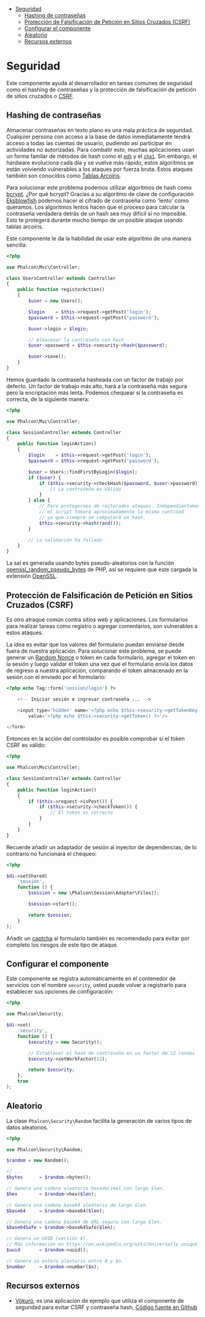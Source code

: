 <div class='article-menu'>
  <ul>
    <li>
      <a href="#overview">Seguridad</a> 
      <ul>
        <li>
          <a href="#hashing">Hashing de contraseñas</a>
        </li>
        <li>
          <a href="#csrf">Protección de Falsificación de Petición en Sitios Cruzados (CSRF)</a>
        </li>
        <li>
          <a href="#setup">Configurar el componente</a>
        </li>
        <li>
          <a href="#random">Aleatorio</a>
        </li>
        <li>
          <a href="#resources">Recursos externos</a>
        </li>
      </ul>
    </li>
  </ul>
</div>

<a name='overview'></a>

# Seguridad

Este componente ayuda al desarrollador en tareas comunes de seguridad como el hashing de contraseñas y la protección de falsificación de petición de sitios cruzados o [ CSRF](https://en.wikipedia.org/wiki/Cross-site_request_forgery).

<a name='hashing'></a>

## Hashing de contraseñas

Almacenar contraseñas en texto plano es una mala práctica de seguridad. Cualquier persona con acceso a la base de datos inmediatamente tendrá acceso a todas las cuentas de usuario, pudiendo así participar en actividades no autorizadas. Para combatir esto, muchas aplicaciones usan un forma familar de métodos de hash como el [`md5`](http://php.net/manual/en/function.md5.php) y el [`sha1`](http://php.net/manual/en/function.sha1.php). Sin embargo, el hardware evoluciona cada día y se vuelve más rápido, estos algoritmos se están volviendo vulnerables a los ataques por fuerza bruta. Estos ataques también son conocidos como [Tablas Arcoíris](http://en.wikipedia.org/wiki/Rainbow_table).

Para solucionar este problema podemos utilizar algoritmos de hash como [bcrypt](http://en.wikipedia.org/wiki/Bcrypt). ¿Por qué bcrypt? Gracias a su algoritmo de clave de configuración [Eksblowfish](http://en.wikipedia.org/wiki/Bcrypt#Algorithm) podemos hacer el cifrado de contraseña como 'lento' como queramos. Los algoritmos lentos hacen que el proceso para calcular la contraseña verdadera detrás de un hash sea muy difícil si no imposible. Esto te protegerá durante mucho tiempo de un posible ataque usando tablas arcoíris.

Este componente le da la habilidad de usar este algoritmo de una manera sencilla:

```php
<?php

use Phalcon\Mvc\Controller;

class UsersController extends Controller
{
    public function registerAction()
    {
        $user = new Users();

        $login    = $this->request->getPost('login');
        $password = $this->request->getPost('password');

        $user->login = $login;

        // Almacenar la contraseña con hash
        $user->password = $this->security->hash($password);

        $user->save();
    }
}
```

Hemos guardado la contraseña hasheada con un factor de trabajo por defecto. Un factor de trabajo más alto, hará a la contraseña más segura pero la encriptación más lenta. Podemos chequear si la contraseña es correcta, de la siguiente manera:

```php
<?php

use Phalcon\Mvc\Controller;

class SessionController extends Controller
{
    public function loginAction()
    {
        $login    = $this->request->getPost('login');
        $password = $this->request->getPost('password');

        $user = Users::findFirstByLogin($login);
        if ($user) {
            if ($this->security->checkHash($password, $user->password)) {
                // La contraseña es válida
            }
        } else {
            // Para protegernos de reiterados ataques. Independientemente de si un usuario existe o no,
            // el script tomará aproximadamente la misma cantidad
            // ya que siempre se computará un hash.
            $this->security->hash(rand());
        }

        // La validación ha fallado
    }
}
```

La sal es generada usando bytes pseudo-aleatorios con la función [ openssl_random_pseudo_bytes](http://php.net/manual/en/function.openssl-random-pseudo-bytes.php) de PHP, así se requiere que este cargada la extensión [OpenSSL](http://php.net/manual/en/book.openssl.php).

<a name='csrf'></a>

## Protección de Falsificación de Petición en Sitios Cruzados (CSRF)

Es otro atraque común contra sitios web y aplicaciones. Los formularios para realizar tareas como registro o agregar comentarios, son vulnerables a estos ataques.

La idea es evitar que los valores del formulario puedan enviarse desde fuera de nuestra aplicación. Para solucionar este problema, se puede generar un [Random Nonce](http://en.wikipedia.org/wiki/Cryptographic_nonce) o token en cada formulario, agregar el token en la sesión y luego validar el token una vez que el formulario envía los datos de regreso a nuestra aplicación, comparando el token almacenado en la sesión con el enviado por el formulario:

```php
<?php echo Tag::form('session/login') ?>

    <!-- Iniciar sesión e ingresar contraseña ... -->

    <input type='hidden' name='<?php echo $this->security->getTokenKey() ?>'
        value='<?php echo $this->security->getToken() ?>'/>

</form>
```

Entonces en la acción del controlador es posible comprobar si el token CSRF es válido:

```php
<?php

use Phalcon\Mvc\Controller;

class SessionController extends Controller
{
    public function loginAction()
    {
        if ($this->request->isPost()) {
            if ($this->security->checkToken()) {
                // El token es correcto
            }
        }
    }
}
```

Recuerde añadir un adaptador de sesión al inyector de dependencias, de lo contrario no funcionará el chequeo:

```php
<?php

$di->setShared(
    'session',
    function () {
        $session = new \Phalcon\Session\Adapter\Files();

        $session->start();

        return $session;
    }
);
```

Añadir un [captcha](http://www.google.com/recaptcha) al formulario también es recomendado para evitar por completo los riesgos de este tipo de ataque.

<a name='setup'></a>

## Configurar el componente

Este componente se registra automáticamente en el contenedor de servicios con el nombre `security`, usted puede volver a registrarlo para establecer sus opciones de configuración:

```php
<?php

use Phalcon\Security;

$di->set(
    'security',
    function () {
        $security = new Security();

        // Establecer el hash de contraseña en un factor de 12 rondas
        $security->setWorkFactor(12);

        return $security;
    },
    true
);
```

<a name='random'></a>

## Aleatorio

La clase `Phalcon\Security\Random` facilita la generación de varios tipos de datos aleatorios.

```php
<?php

use Phalcon\Security\Random;

$random = new Random();

// ...
$bytes      = $random->bytes();

// Genera una cadena aleatoria hexadecimal con largo $len.
$hex        = $random->hex($len);

// Genera una cadena base64 aleatoria de largo $len.
$base64     = $random->base64($len);

// Genera una cadena base64 de URL-segura con largo $len.
$base64Safe = $random->base64Safe($len);

// Genera un UUID (versión 4).
// Más información en https://en.wikipedia.org/wiki/Universally_unique_identifier
$uuid       = $random->uuid();

// Genera un entero aleatorio entre 0 y $n.
$number     = $random->number($n);
```

<a name='resources'></a>

## Recursos externos

* [Vökuró](https://vokuro.phalconphp.com), es una aplicación de ejemplo que utiliza el componente de seguridad para evitar CSRF y contraseña hash, [Código fuente en Github](https://github.com/phalcon/vokuro)